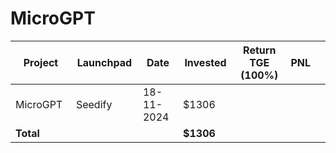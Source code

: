 # MicroGPT



<table data-full-width="true"><thead><tr><th width="152">Project</th><th width="138">Launchpad</th><th width="132">Date</th><th width="133">Invested</th><th width="176">Return TGE (100%)</th><th>PNL</th><th></th></tr></thead><tbody><tr><td>MicroGPT</td><td>Seedify</td><td>18-11-2024</td><td>$1306</td><td></td><td></td><td></td></tr><tr><td><strong>Total</strong></td><td></td><td></td><td><strong>$1306</strong></td><td></td><td></td><td></td></tr></tbody></table>

